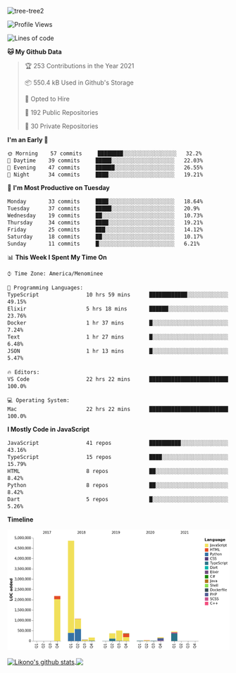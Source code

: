 ![tree-tree2](https://user-images.githubusercontent.com/15727947/99866266-688a6380-2b75-11eb-958b-273006b198d8.jpg)


<!--START_SECTION:waka-->
![Profile Views](http://img.shields.io/badge/Profile%20Views-5-blue)

![Lines of code](https://img.shields.io/badge/From%20Hello%20World%20I%27ve%20Written-10.3%20million%20lines%20of%20code-blue)

**🐱 My Github Data** 

> 🏆 253 Contributions in the Year 2021
 > 
> 📦 550.4 kB Used in Github's Storage 
 > 
> 💼 Opted to Hire
 > 
> 📜 192 Public Repositories 
 > 
> 🔑 30 Private Repositories  
 > 
**I'm an Early 🐤** 

```text
🌞 Morning    57 commits     ████████░░░░░░░░░░░░░░░░░   32.2% 
🌆 Daytime    39 commits     █████░░░░░░░░░░░░░░░░░░░░   22.03% 
🌃 Evening    47 commits     ██████░░░░░░░░░░░░░░░░░░░   26.55% 
🌙 Night      34 commits     ████░░░░░░░░░░░░░░░░░░░░░   19.21%

```
📅 **I'm Most Productive on Tuesday** 

```text
Monday       33 commits     ████░░░░░░░░░░░░░░░░░░░░░   18.64% 
Tuesday      37 commits     █████░░░░░░░░░░░░░░░░░░░░   20.9% 
Wednesday    19 commits     ██░░░░░░░░░░░░░░░░░░░░░░░   10.73% 
Thursday     34 commits     ████░░░░░░░░░░░░░░░░░░░░░   19.21% 
Friday       25 commits     ███░░░░░░░░░░░░░░░░░░░░░░   14.12% 
Saturday     18 commits     ██░░░░░░░░░░░░░░░░░░░░░░░   10.17% 
Sunday       11 commits     █░░░░░░░░░░░░░░░░░░░░░░░░   6.21%

```


📊 **This Week I Spent My Time On** 

```text
⌚︎ Time Zone: America/Menominee

💬 Programming Languages: 
TypeScript               10 hrs 59 mins      ████████████░░░░░░░░░░░░░   49.15% 
Elixir                   5 hrs 18 mins       ██████░░░░░░░░░░░░░░░░░░░   23.76% 
Docker                   1 hr 37 mins        █░░░░░░░░░░░░░░░░░░░░░░░░   7.24% 
Text                     1 hr 27 mins        █░░░░░░░░░░░░░░░░░░░░░░░░   6.48% 
JSON                     1 hr 13 mins        █░░░░░░░░░░░░░░░░░░░░░░░░   5.47%

🔥 Editors: 
VS Code                  22 hrs 22 mins      █████████████████████████   100.0%

💻 Operating System: 
Mac                      22 hrs 22 mins      █████████████████████████   100.0%

```

**I Mostly Code in JavaScript** 

```text
JavaScript               41 repos            ██████████░░░░░░░░░░░░░░░   43.16% 
TypeScript               15 repos            ████░░░░░░░░░░░░░░░░░░░░░   15.79% 
HTML                     8 repos             ██░░░░░░░░░░░░░░░░░░░░░░░   8.42% 
Python                   8 repos             ██░░░░░░░░░░░░░░░░░░░░░░░   8.42% 
Dart                     5 repos             █░░░░░░░░░░░░░░░░░░░░░░░░   5.26%

```


**Timeline**

![Chart not found](https://raw.githubusercontent.com/ianlikono/ianlikono/main/charts/bar_graph.png) 


<!--END_SECTION:waka-->


<a href="https://github.com/ianlikono">
  <img align="center" src="https://github-readme-stats.anuraghazra1.vercel.app/api?username=ianlikono&show_icons=true&include_all_commits=true&theme=material-palenight" alt="Likono's github stats" />
</a>
<a href="https://github.com/ianlikono">
  <img align="center" src="https://github-readme-stats.anuraghazra1.vercel.app/api/top-langs/?username=ianlikono&layout=compact&theme=material-palenight" />
</a>

